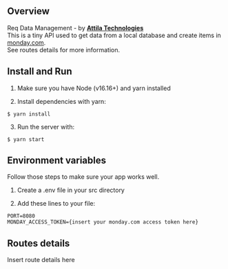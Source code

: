 ## Overview

Req Data Management - by [**Attila Technologies**](https://www.attila-technologies.com/)
<br>This is a tiny API used to get data from a local database and create items in [monday.com](https://try.monday.com/d8x1zdvc4fg5).
<br>See routes details for more information.

## Install and Run

1. Make sure you have Node (v16.16+) and yarn installed

2. Install dependencies with yarn:

```
$ yarn install
```

3. Run the server with:

```
$ yarn start
```

## Environment variables

Follow those steps to make sure your app works well.

1. Create a .env file in your src directory

2. Add these lines to your file:

```
PORT=8080
MONDAY_ACCESS_TOKEN={insert your monday.com access token here}
```

## Routes details

Insert route details here
